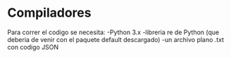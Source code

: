 # Compiladores
Para correr el codigo se necesita: 
-Python 3.x
-libreria re de Python (que deberia de venir con el paquete default descargado)
-un archivo plano .txt con codigo JSON
